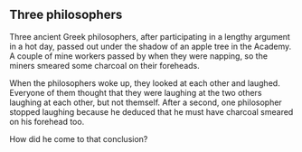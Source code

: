 Three philosophers
--

Three ancient Greek philosophers, after participating in a lengthy argument in a hot day, passed out under the shadow of an apple tree in the Academy. A couple of mine workers passed by when they were napping, so the miners smeared some charcoal on their foreheads.

When the philosophers woke up, they looked at each other and laughed. Everyone of them thought that they were laughing at the two others laughing at each other, but not themself. After a second, one philosopher stopped laughing because he deduced that he must have charcoal smeared on his forehead too.

How did he come to that conclusion?
